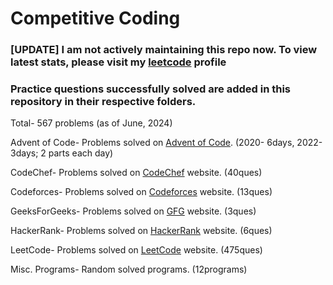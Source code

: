 # Competitive Coding

### [UPDATE] I am not actively maintaining this repo now. To view latest stats, please visit my [leetcode](https://leetcode.com/u/architjain11/) profile

### Practice questions successfully solved are added in this repository in their respective folders.

Total- 567 problems (as of June, 2024)

Advent of Code- Problems solved on [Advent of Code](https://adventofcode.com/). (2020- 6days, 2022- 3days; 2 parts each day)

CodeChef- Problems solved on [CodeChef](https://www.codechef.com/practice?itm_medium=navmenu&itm_campaign=practice) website. (40ques)

Codeforces- Problems solved on [Codeforces](https://codeforces.com/problemset) website. (13ques)

GeeksForGeeks- Problems solved on [GFG](https://practice.geeksforgeeks.org/problem-of-the-day) website. (3ques)

HackerRank- Problems solved on [HackerRank](https://www.hackerrank.com/dashboard) website. (6ques)

LeetCode- Problems solved on [LeetCode](https://leetcode.com/problemset/all/) website. (475ques)

Misc. Programs- Random solved programs. (12programs)
